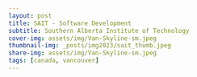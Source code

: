 ```yaml
---
layout: post
title: SAIT - Software Development
subtitle: Southern Alberta Institute of Technology
cover-img: assets/img/Van-Skyline-sm.jpeg
thumbnail-img: _posts/img2023/sait_thumb.jpeg
share-img: assets/img/Van-Skyline-sm.jpeg
tags: [canada, vancouver]
---
```


